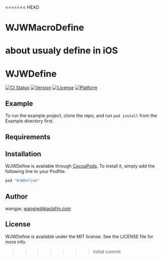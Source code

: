 <<<<<<< HEAD
# WJWMacroDefine
about usualy define in iOS
=======
# WJWDefine

[![CI Status](http://img.shields.io/travis/wangjw/WJWDefine.svg?style=flat)](https://travis-ci.org/wangjw/WJWDefine)
[![Version](https://img.shields.io/cocoapods/v/WJWDefine.svg?style=flat)](http://cocoapods.org/pods/WJWDefine)
[![License](https://img.shields.io/cocoapods/l/WJWDefine.svg?style=flat)](http://cocoapods.org/pods/WJWDefine)
[![Platform](https://img.shields.io/cocoapods/p/WJWDefine.svg?style=flat)](http://cocoapods.org/pods/WJWDefine)

## Example

To run the example project, clone the repo, and run `pod install` from the Example directory first.

## Requirements

## Installation

WJWDefine is available through [CocoaPods](http://cocoapods.org). To install
it, simply add the following line to your Podfile:

```ruby
pod "WJWDefine"
```

## Author

wangjw, wangjw@kaolafm.com

## License

WJWDefine is available under the MIT license. See the LICENSE file for more info.
>>>>>>> Initial commit
